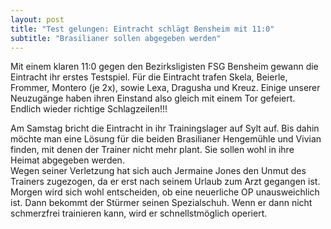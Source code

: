```yaml
---
layout: post
title: "Test gelungen: Eintracht schlägt Bensheim mit 11:0"
subtitle: "Brasilianer sollen abgegeben werden"
---
```


Mit einem klaren 11:0 gegen den Bezirksligisten FSG Bensheim gewann die Eintracht ihr erstes Testspiel. Für die Eintracht trafen Skela, Beierle, Frommer, Montero (je 2x), sowie Lexa, Dragusha und Kreuz. Einige unserer Neuzugänge haben ihren Einstand also gleich mit einem Tor gefeiert. Endlich wieder richtige Schlagzeilen!!!

Am Samstag bricht die Eintracht in ihr Trainingslager auf Sylt auf. Bis dahin möchte man eine Lösung für die beiden Brasilianer Hengemühle und Vivian finden, mit denen der Trainer nicht mehr plant. Sie sollen wohl in ihre Heimat abgegeben werden.  
Wegen seiner Verletzung hat sich auch Jermaine Jones den Unmut des Trainers zugezogen, da er erst nach seinem Urlaub zum Arzt gegangen ist. Morgen wird sich wohl entscheiden, ob eine neuerliche OP unausweichlich ist. Dann bekommt der Stürmer seinen Spezialschuh. Wenn er dann nicht schmerzfrei trainieren kann, wird er schnellstmöglich operiert.
